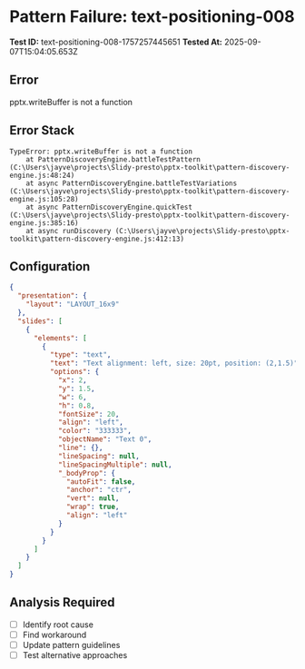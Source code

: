 # Pattern Failure: text-positioning-008

**Test ID:** text-positioning-008-1757257445651
**Tested At:** 2025-09-07T15:04:05.653Z

## Error
pptx.writeBuffer is not a function

## Error Stack
```
TypeError: pptx.writeBuffer is not a function
    at PatternDiscoveryEngine.battleTestPattern (C:\Users\jayve\projects\Slidy-presto\pptx-toolkit\pattern-discovery-engine.js:48:24)
    at async PatternDiscoveryEngine.battleTestVariations (C:\Users\jayve\projects\Slidy-presto\pptx-toolkit\pattern-discovery-engine.js:105:28)
    at async PatternDiscoveryEngine.quickTest (C:\Users\jayve\projects\Slidy-presto\pptx-toolkit\pattern-discovery-engine.js:385:16)
    at async runDiscovery (C:\Users\jayve\projects\Slidy-presto\pptx-toolkit\pattern-discovery-engine.js:412:13)
```

## Configuration
```json
{
  "presentation": {
    "layout": "LAYOUT_16x9"
  },
  "slides": [
    {
      "elements": [
        {
          "type": "text",
          "text": "Text alignment: left, size: 20pt, position: (2,1.5)",
          "options": {
            "x": 2,
            "y": 1.5,
            "w": 6,
            "h": 0.8,
            "fontSize": 20,
            "align": "left",
            "color": "333333",
            "objectName": "Text 0",
            "line": {},
            "lineSpacing": null,
            "lineSpacingMultiple": null,
            "_bodyProp": {
              "autoFit": false,
              "anchor": "ctr",
              "vert": null,
              "wrap": true,
              "align": "left"
            }
          }
        }
      ]
    }
  ]
}
```

## Analysis Required
- [ ] Identify root cause
- [ ] Find workaround
- [ ] Update pattern guidelines
- [ ] Test alternative approaches

